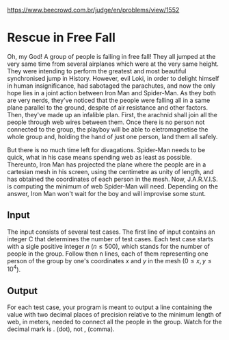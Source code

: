 https://www.beecrowd.com.br/judge/en/problems/view/1552

# Rescue in Free Fall

Oh, my God! A group of people is falling in free fall! They all jumped at the
very same time from several airplanes which were at the very same height. They
were intending to perform the greatest and most beautiful synchronised jump in
History. However, evil Loki, in order to delight himself in human
insignificance, had sabotaged the parachutes, and now the only hope lies in a
joint action between Iron Man and Spider-Man. As they both are very nerds,
they've noticed that the people were falling all in a same plane parallel to
the ground, despite of air resistance and other factors. Then, they've made up
an infalible plan. First, the arachnid shall join all the people through web
wires between them. Once there is no person not connected to the group, the
playboy will be able to eletromagnetise the whole group and, holding the hand
of just one person, land them all safely.

But there is no much time left for divagations. Spider-Man needs to be quick,
what in his case means spending web as least as possible. Thereunto, Iron Man
has projected the plane where the people are in a cartesian mesh in his
screen, using the centimetre as unity of length, and has obtained the
coordinates of each person in the mesh. Now, J.A.R.V.I.S. is computing the
minimum of web Spider-Man will need. Depending on the answer, Iron Man won't
wait for the boy and will improvise some stunt.

## Input

The input consists of several test cases. The first line of input contains an
integer C that determines the number of test cases. Each test case starts with
a sigle positive integer $n$ ($n \leq 500$), which stands for the number of
people in the group. Follow then n lines, each of them representing one person
of the group by  one's coordinates $x$ and $y$ in the mesh
($0 \leq x, y \leq 10^4$).

## Output

For each test case, your program is meant to output a line containing the value
with two decimal places of precision relative to the minimum length of web, in
meters, needed to connect all the people in the group. Watch for the decimal
mark is . (dot), not , (comma).
